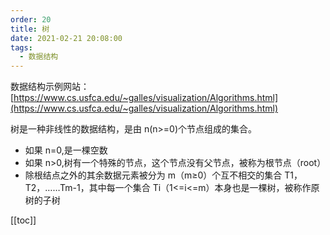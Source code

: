 ```yaml
---
order: 20
title: 树
date: 2021-02-21 20:08:00
tags: 
  - 数据结构
---
```


数据结构示例网站：[https://www.cs.usfca.edu/~galles/visualization/Algorithms.html](https://www.cs.usfca.edu/~galles/visualization/Algorithms.html)

树是一种非线性的数据结构，是由 n(n>=0)个节点组成的集合。

- 如果 n=0,是一棵空数
- 如果 n>0,树有一个特殊的节点，这个节点没有父节点，被称为根节点（root）
- 除根结点之外的其余数据元素被分为 m（m≥0）个互不相交的集合 T1，T2，……Tm-1，其中每一个集合 Ti（1<=i<=m）本身也是一棵树，被称作原树的子树

<!-- more -->
[[toc]]
